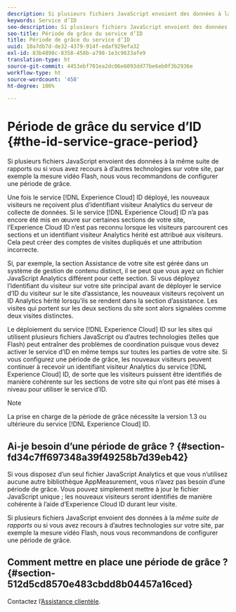 ```yaml
---
description: Si plusieurs fichiers JavaScript envoient des données à la même suite de rapports ou si vous avez recours à d’autres technologies sur votre site, par exemple la mesure vidéo Flash, nous vous recommandons de configurer une période de grâce.
keywords: Service d’ID
seo-description: Si plusieurs fichiers JavaScript envoient des données à la même suite de rapports ou si vous avez recours à d’autres technologies sur votre site, par exemple la mesure vidéo Flash, nous vous recommandons de configurer une période de grâce.
seo-title: Période de grâce du service d’ID
title: Période de grâce du service d’ID
uuid: 10a7db7d-de32-4379-914f-edaf929efa32
exl-id: 83b4898c-8358-458b-a798-1e3c9633afe9
translation-type: ht
source-git-commit: 4453ebf701ea2dc06e6093dd77be6eb0f3b2936e
workflow-type: ht
source-wordcount: '458'
ht-degree: 100%

---
```


# Période de grâce du service d’ID {#the-id-service-grace-period}

Si plusieurs fichiers JavaScript envoient des données à la même suite de rapports ou si vous avez recours à d’autres technologies sur votre site, par exemple la mesure vidéo Flash, nous vous recommandons de configurer une période de grâce.

Une fois le service [!DNL Experience Cloud] ID déployé, les nouveaux visiteurs ne reçoivent plus d’identifiant visiteur Analytics du serveur de collecte de données. Si le service [!DNL Experience Cloud] ID n’a pas encore été mis en œuvre sur certaines sections de votre site, l’Experience Cloud ID n’est pas reconnu lorsque les visiteurs parcourent ces sections et un identifiant visiteur Analytics hérité est attribué aux visiteurs. Cela peut créer des comptes de visites dupliqués et une attribution incorrecte.

Si, par exemple, la section Assistance de votre site est gérée dans un système de gestion de contenu distinct, il se peut que vous ayez un fichier JavaScript Analytics différent pour cette section. Si vous déployez l’identifiant du visiteur sur votre site principal avant de déployer le service d’ID du visiteur sur le site d’assistance, les nouveaux visiteurs reçoivent un ID Analytics hérité lorsqu’ils se rendent dans la section d’assistance. Les visites qui portent sur les deux sections du site sont alors signalées comme deux visites distinctes.

Le déploiement du service [!DNL Experience Cloud] ID sur les sites qui utilisent plusieurs fichiers JavaScript ou d’autres technologies (telles que Flash) peut entraîner des problèmes de coordination puisque vous devez activer le service d’ID en même temps sur toutes les parties de votre site. Si vous configurez une période de grâce, les nouveaux visiteurs peuvent continuer à recevoir un identifiant visiteur Analytics du service [!DNL Experience Cloud] ID, de sorte que les visiteurs puissent être identifiés de manière cohérente sur les sections de votre site qui n’ont pas été mises à niveau pour utiliser le service d’ID.

>[!NOTE]
>
>La prise en charge de la période de grâce nécessite la version 1.3 ou ultérieure du service [!DNL Experience Cloud] ID.

## Ai-je besoin d’une période de grâce ? {#section-fd34c7ff697348a39f49258b7d39eb42}

Si vous disposez d’un seul fichier JavaScript Analytics et que vous n’utilisez aucune autre bibliothèque AppMeasurement, vous n’avez pas besoin d’une période de grâce. Vous pouvez simplement mettre à jour le fichier JavaScript unique ; les nouveaux visiteurs seront identifiés de manière cohérente à l’aide d’Experience Cloud ID durant leur visite.

Si plusieurs fichiers JavaScript envoient des données à la *même suite de rapports* ou si vous avez recours à d’autres technologies sur votre site, par exemple la mesure vidéo Flash, nous vous recommandons de configurer une période de grâce.

## Comment mettre en place une période de grâce ?   {#section-512d5cd8570e483cbdd8b04457a16ced}

Contactez l’[Assistance clientèle](https://helpx.adobe.com/fr/marketing-cloud/contact-support.html).
